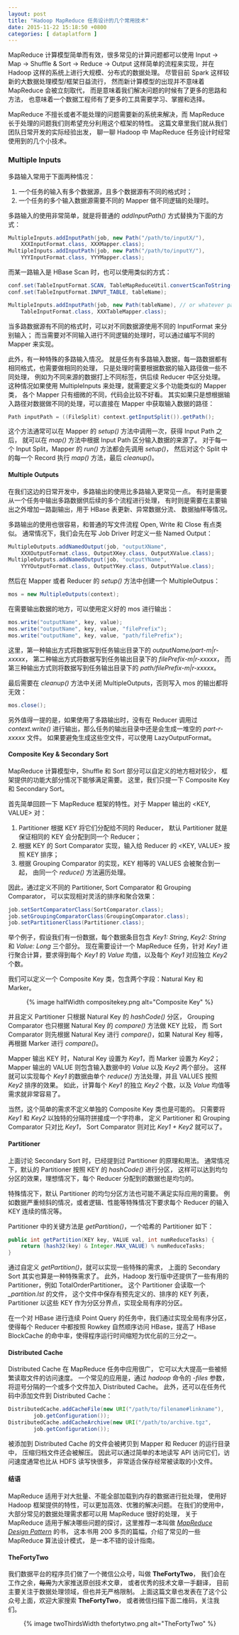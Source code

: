 ```yaml
--- 
layout: post
title: "Hadoop MapReduce 任务设计的几个常用技术"
date: 2015-11-22 15:18:50 +0800
categories: [ dataplatform ]
---
```


MapReduce 计算模型简单而有效，很多常见的计算问题都可以使用
Input -> Map -> Shuffle & Sort -> Reduce -> Output
这样简单的流程来实现，并在 Hadoop 这样的系统上进行大规模、分布式的数据处理。
尽管目前 Spark 这样较新的大数据处理模型/框架日益流行，
然而新计算模型的出现并不意味着 MapReduce 会被立刻取代，
而是意味着我们解决问题的时候有了更多的思路和方法，
也意味着一个数据工程师有了更多的工具需要学习、掌握和选择。

<!-- more -->

MapReduce 不擅长或者不能处理的问题需要新的系统来解决，而 MapReduce
长于处理的问题我们则希望充分利用这个框架的特性。
这篇文章里我们就从我们团队日常开发的实际经验出发，
聊一聊 Hadoop 中 MapReduce 任务设计时经常使用到的几个小技术。

### Multiple Inputs

多路输入常用于下面两种情况：

1. 一个任务的输入有多个数据源，且多个数据源有不同的格式时；
2. 一个任务的多个输入数据源需要不同的 Mapper 做不同逻辑的处理时。

多路输入的使用非常简单，就是将普通的 *addInputPath()* 方式替换为下面的方式：

``` Java
MultipleInputs.addInputPath(job, new Path("/path/to/inputX/"),
    XXXInputFormat.class, XXXMapper.class);
MultipleInputs.addInputPath(job, new Path("/path/to/inputY/"),
    YYYInputFormat.class, YYYMapper.class);
```

而某一路输入是 HBase Scan 时，也可以使用类似的方式：

``` Java
conf.set(TableInputFormat.SCAN, TableMapReduceUtil.convertScanToString(yourScan));
conf.set(TableInputFormat.INPUT_TABLE, tableName);

MultipleInputs.addInputPath(job, new Path(tableName), // or whatever path, doesn't matter
    TableInputFormat.class, XXXTableMapper.class);
```

当多路数据源有不同的格式时，可以对不同数据源使用不同的 InputFormat 来分别输入；
而当需要对不同输入进行不同逻辑的处理时，可以通过编写不同的 Mapper 来实现。

此外，有一种特殊的多路输入情况。
就是任务有多路输入数据，每一路数据都有相同格式，也需要做相同的处理，
只是处理时需要根据数据的输入路径做一些不同处理，
例如为不同来源的数据打上不同标签，供后续 Reducer 中区分处理。
这种情况如果使用 MultipleInputs 来处理，就需要定义多个功能类似的 Mapper 类，
各个 Mapper 只有细微的不同，代码会比较不好看。
其实如果只是想根据输入路径对数据做不同的处理，可以直接在 Mapper
中获取输入数据的路径：

```Java
Path inputPath = ((FileSplit) context.getInputSplit()).getPath();
```

这个方法通常可以在 Mapper 的 *setup()* 方法中调用一次，获得 Input Path 之后，
就可以在 *map()* 方法中根据 Input Path 区分输入数据的来源了。
对于每一个 Input Split，Mapper 的 *run()* 方法都会先调用 *setup()*，
然后对这个 Split 中的每一个 Record 执行 *map()* 方法，最后 *cleanup()*。

#### Multiple Outputs

在我们这边的日常开发中，多路输出的使用比多路输入更常见一点。
有时是需要从一个任务中输出多路数据供后续的多个流程进行处理，
有时则是需要在主要输出之外增加一路副输出，用于 HBase 表更新、异常数据分流、
数据抽样等情况。

多路输出的使用也很容易，和普通的写文件流程 Open, Write 和 Close 有点类似。
通常情况下，我们会先在写 Job Driver 时定义一些 Named Output：

``` Java
MultipleOutputs.addNamedOutput(job, "outputXName",
    XXXOutputFormat.class, OutputXKey.class, OutputXValue.class);
MultipleOutputs.addNamedOutput(job, "outputYName",
    YYYOutputFormat.class, OutputYKey.class, OutputYValue.class);
```

然后在 Mapper 或者 Reducer 的 *setup()* 方法中创建一个 MultipleOutpus：

``` Java
mos = new MultipleOutputs(context);
```

在需要输出数据的地方，可以使用定义好的 mos 进行输出：

``` Java
mos.write("outputName", key, value);
mos.write("outputName", key, value, "filePrefix");
mos.write("outputName", key, value, "path/filePrefix");
```

这里，第一种输出方式将数据写到任务输出目录下的 *outputName/part-m|r-xxxxx*，
第二种输出方式将数据写到任务输出目录下的 *filePrefix-m|r-xxxxx*，
而第三种输出方式则将数据写到任务输出目录下的 *path/filePrefix-m|r-xxxxx*。

最后需要在 *cleanup()* 方法中关闭 MultipleOutputs，否则写入 mos 的输出都将无效：

``` Java
mos.close();
```

另外值得一提的是，如果使用了多路输出时，没有在 Reducer 调用过 *context.write()*
进行输出，那么任务的输出目录中还是会生成一堆空的 *part-r-xxxxx* 文件。
如果要避免生成这些空文件，可以使用 LazyOutputFormat。

#### Composite Key & Secondary Sort

MapReduce 计算模型中，Shuffle 和 Sort 部分可以自定义的地方相对较少，
框架提供的功能大部分情况下能够满足需要。
这里，我们只提一下 Composite Key 和 Secondary Sort。

首先简单回顾一下 MapReduce 框架的特性。对于 Mapper 输出的 \<KEY, VALUE\> 对：

1. Partitioner 根据 KEY 将它们分配给不同的 Reducer， 默认 Partitioner
就是保证相同的 KEY 会分配到同一个 Reducer；
2. 根据 KEY 的 Sort Comparator 实现，输入给 Reducer 的 \<KEY, VALUE\>
按照 KEY 排序；
3. 根据 Grouping Comparator 的实现，KEY 相等的 VALUES 会被聚合到一起，
由同一个 *reduce()* 方法遍历处理。

因此，通过定义不同的 Partitioner, Sort Comparator 和 Grouping Comparator，
可以实现相对灵活的排序和聚合效果：

``` Java
job.setSortComparatorClass(SortComparator.class);
job.setGroupingComparatorClass(GroupingComparator.class);
job.setPartitionerClass(Partitioner.class);
```

举个例子，假设我们有一份数据，每个数据条目包含 *Key1: String*, *Key2: String* 和
*Value: Long* 三个部分。
现在需要设计一个 MapReduce 任务，针对 *Key1* 进行聚合计算，要求得到每个 *Key1*
的 *Value* 均值，以及每个 *Key1* 对应独立 *Key2* 个数。

我们可以定义一个 Composite Key 类，包含两个字段：Natural Key 和 Marker。

<center>
{% image halfWidth compositekey.png alt="Composite Key" %}
</center>

并且定义 Partitioner 只根据 Natural Key 的 *hashCode()* 分区，
Grouping Comparator 也只根据 Natural Key 的 *compare()* 方法做 KEY 比较，
而 Sort Comparator 则先根据 Natural Key 进行 *compare()*，如果 Natural Key
相等，再根据 Marker 进行 *compare()*。

Mapper 输出 KEY 时，Natural Key 设置为 *Key1*，而 Marker 设置为 *Key2*；
Mapper 输出的 VALUE 则包含输入数据中的 *Value* 以及 *Key2* 两个部分。
这样就可以实现每个 *Key1* 的数据由单个 *reduce()* 方法处理，并且 VALUES
按照 *Key2* 排序的效果。
如此，计算每个 *Key1* 的独立 *Key2* 个数，以及 *Value* 均值等需求就非常容易了。

当然，这个简单的需求不定义单独的 Composite Key 类也是可能的。
只需要将 *Key1* 和 *Key2* 以独特的分隔符拼接成一个字符串，
定义 Partitioner 和 Grouping Comparator 只对比 *Key1*，
Sort Comparator 则对比 *Key1 + Key2* 就可以了。

#### Partitioner

上面讨论 Secondary Sort 时，已经提到过 Partitioner 的原理和用法。
通常情况下，默认的 Partitioner 按照 KEY 的 *hashCode()* 进行分区，
这样可以达到均匀分区的效果，理想情况下，每个 Reducer 分配到的数据也是均匀的。

特殊情况下，默认 Partitioner 的均匀分区方法也可能不满足实际应用的需要。
例如数据严重倾斜的情况，或者逻辑、性能等特殊情况下要求每个 Reducer
的输入 KEY 连续的情况等。

Partitioner 中的关键方法是 *getPartition()*，一个哈希的 Partitioner 如下：

``` Java
public int getPartition(KEY key, VALUE val, int numReduceTasks) {
    return (hash32(key) & Integer.MAX_VALUE) % numReduceTasks;
}
```

通过自定义 *getPartition()*，就可以实现一些特殊的需求，
上面的 Secondary Sort 其实也算是一种特殊需求了。
此外，Hadoop 发行版中还提供了一些有用的 Partitioner，例如 TotalOrderPartitioner。
这个 Partitioner 会读取一个 *_partition.lst* 的文件，
这个文件中保存有预先定义的、排序的 KEY 列表，Partitioner 以这些 KEY
作为分区分界点，实现全局有序的分区。

在一个对 HBase 进行连续 Point Query 的任务中，我们通过实现全局有序分区，
使得每个 Reducer 中都按照 Rowkey 自然顺序访问 HBase，提高了 HBase BlockCache
的命中率，使得程序运行时间缩短为优化前的三分之一。

#### Distributed Cache

Distributed Cache 在 MapReduce 任务中应用很广，
它可以大大提高一些被频繁读取文件的访问速度。
一个常见的应用是，通过 *hadoop* 命令的 *-files* 参数，
将逗号分隔的一个或多个文件加入 Distributed Cache。
此外，还可以在任务代码中添加文件到 Distributed Cache：

``` Java
DistributedCache.addCacheFile(new URI("/path/to/filename#linkname"),
        job.getConfiguration());
DistributedCache.addCacheArchive(new URI("/path/to/archive.tgz",
        job.getConfiguration());
```

被添加到 Distributed Cache 的文件会被拷贝到 Mapper 和 Reducer 的运行目录中，
压缩归档文件还会被解压。
因此可以通过简单的本地读写 API 访问它们，访问速度通常也比从 HDFS 读写快很多，
非常适合保存经常被读取的小文件。

#### 结语

MapReduce 适用于对大批量、不能全部加载到内存的数据进行批处理，
使用好 Hadoop 框架提供的特性，可以更加高效、优雅的解决问题。
在我们的使用中，大部分常见的数据处理需求都可以用 MapReduce 很好的处理，
关于 MapReduce 适用于解决哪些问题的探讨，这里推荐一本叫做
[*MapReduce Design Pattern*][mrdp] 的书，
这本书用 200 多页的篇幅，介绍了常见的一些 MapReduce 算法设计模式，
是一本不错的设计指南。

#### TheFortyTwo

我们数据平台的程序员们做了一个微信公众号，叫做 **TheFortyTwo**，
我们会在工作之余，<del>每周</del>为大家推送原创技术文章，
或者优秀的技术文章一手翻译，
目前主要关注于数据处理领域，但也并无严格限制。
上面这篇文章也发表在了这个公众号上面，欢迎大家搜索 **TheFortyTwo**，
或者微信扫描下面二维码，关注我们。

<center>
{% image twoThirdsWidth thefortytwo.png alt="TheFortyTwo" %}
</center>

[mrdp]:     http://shop.oreilly.com/product/0636920025122.do

